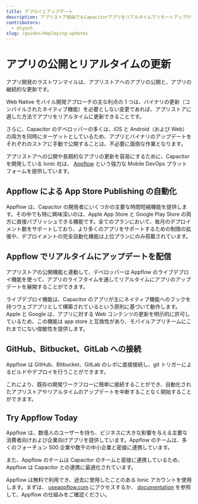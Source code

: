 ```yaml
---
title: デプロイとアップデート
description: アプリストア経由でもCapacitorアプリをリアルタイムでリモートアップデートする方法
contributors:
  - mlynch
slug: /guides/deploying-updates
---
```


# アプリの公開とリアルタイムの更新

アプリ開発のラストワンマイルは、アプリストアへのアプリの公開と、アプリの継続的な更新です。

Web Native モバイル開発アプローチの主な利点の 1 つは、バイナリの更新（コンパイルされたネイティブ機能）を必要としない変更であれば、アプリストアに適した方法でアプリをリアルタイムに更新できることです。

さらに、Capacitor のデベロッパーの多くは、iOS と Android（および Web）の両方を同時にターゲットとしているため、アプリとバイナリのアップデートをそれぞれのストアに手動で公開することは、不必要に面倒な作業となります。

アプリストアへの公開や長期的なアプリの更新を容易にするために、Capacitor を開発している Ionic 社は、 [Appflow](https://useappflow.com/) という強力な Mobile DevOps プラットフォームを提供しています。

## Appflow による App Store Publishing の自動化

Appflow は、Capacitor の開発者にいくつかの主要な時間短縮機能を提供します。その中でも特に興味深いのは、Apple App Store と Google Play Store の両方に直接パブリッシュできる機能です。全てのプランにおいて、毎月のデプロイメント数をサポートしており、より多くのアプリをサポートするための制限の拡張や、デプロイメントの完全自動化機能は上位プランにのみ搭載されています。

## Appflow でリアルタイムにアップデートを配信

アプリストアの公開機能と連動して、デベロッパーは Appflow のライブデプロイ機能を使って、アプリのライフタイムを通してリアルタイムにアプリのアップデートを展開することができます。

ライブデプロイ機能は、Capacitor のアプリが主にネイティブ機能へのフックを持つウェブアプリとして構築されているという原則に基づいて動作します。Apple と Google は、アプリに対する Web コンテンツの更新を明示的に許可しているため、この機能は app store と互換性があり、モバイルアプリチームにこれまでにない俊敏性を提供します。

## GitHub、Bitbucket、GitLab への接続

Appflow は GitHub、Bitbucket、GitLab のレポに直接接続し、git トリガーによるビルドやデプロイを行うことができます。

これにより、既存の開発ワークフローに簡単に接続することができ、自動化されたアプリストアやリアルタイムのアップデートを中断することなく開始することができます。

## Try Appflow Today

Appflow は、数億人のユーザーを持ち、ビジネスに大きな影響を与える主要な消費者向けおよび企業向けアプリを提供しています。Appflow のチームは、多くのフォーチュン 500 企業や数千の中小企業と密接に連携しています。

また、Appflow のチームは Capacitor のチームと密接に連携しているため、Appflow は Capacitor との連携に最適化されています。

Appflow は無料で利用でき、過去に使用したことのある Ionic アカウントを使用します。まずは、 [useappflow.com](https://useappflow.com/) にアクセスするか、 [documentation](https://ionicframework.com/docs/appflow) を参照して、Appflow の仕組みをご確認ください。
